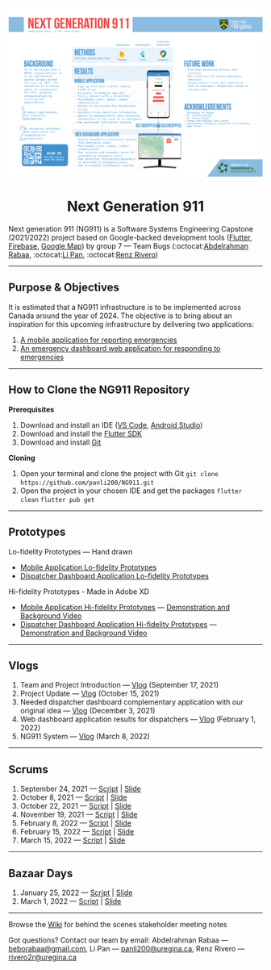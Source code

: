 <img src="Documentation/Poster/NG911_Poster_FINAL_WEB.png" alt="NG911Poster">

<h1 align="center"> Next Generation 911 </h1>

Next generation 911 (NG911) is a Software Systems Engineering Capstone (2021/2022) project based on Google-backed development tools ([Flutter](https://flutter.dev/), [Firebase](https://firebase.google.com/), [Google Map](https://developers.google.com/maps)) by group 7 — Team Bugs (:octocat:[Abdelrahman Rabaa](https://github.com/Rabaa-basha), :octocat:[Li Pan](https://github.com/panli200), :octocat:[Renz Rivero](https://github.com/renzrivero))

---

## Purpose & Objectives
It is estimated that a NG911 infrastructure is to be implemented across Canada around the year of 2024. The objective is to bring about an inspiration for this upcoming infrastructure by delivering two applications:
1. [A mobile application for reporting emergencies](https://github.com/panli200/NG911/tree/main/sos_app#readme)
2. [An emergency dashboard web application for responding to emergencies](https://github.com/panli200/NG911/tree/main/psap_dashboard#readme)

---

## How to Clone the NG911 Repository

<b> Prerequisites </b>
1. Download and install an IDE ([VS Code](https://code.visualstudio.com/download), [Android Studio](https://developer.android.com/studio/install))
2. Download and install the [Flutter SDK](https://docs.flutter.dev/get-started/install)
3. Download and install [Git](https://git-scm.com/book/en/v2/Getting-Started-Installing-Git)
   
<b> Cloning </b>
1. Open your terminal and clone the project with  Git
    ```git clone https://github.com/panli200/NG911.git```
2. Open the project in your chosen IDE and get the packages
    ```flutter clean```
    ```flutter pub get```
---

## Prototypes

Lo-fidelity Prototypes — Hand drawn
- [Mobile Application Lo-fidelity Prototypes](https://github.com/panli200/NG911/tree/main/Documentation/Design-Prototypes/User-Client-Side/Lofi-Prototypes)
- [Dispatcher Dashboard Application Lo-fidelity Prototypes](https://github.com/panli200/NG911/tree/main/Documentation/Design-Prototypes/PSAP-Admin-Side/Lofi-Prototypes)

Hi-fidelity Prototypes - Made in Adobe XD
- [Mobile Application Hi-fidelity Prototypes](https://github.com/panli200/NG911/tree/main/Documentation/Design-Prototypes/User-Client-Side/Hifi-Prototypes) — [Demonstration and Background Video](https://drive.google.com/file/d/1QpDGlHGbElFlKYlJ61Bs_GObXn-j4FUU/view?usp=sharing)
- [Dispatcher Dashboard Application Hi-fidelity Prototypes](https://github.com/panli200/NG911/tree/main/Documentation/Design-Prototypes/PSAP-Admin-Side/HiFi-Prototypes) — [Demonstration and Background Video](https://drive.google.com/file/d/1XkkQXJtban5dI-80QY2J30C3lRvdlfQs/view?usp=sharing)

---

## Vlogs
1. Team and Project Introduction — [Vlog](https://youtu.be/ziVtzf-9uPU) (September 17, 2021)
2. Project Update — [Vlog](https://youtu.be/kcOifqv1obA) (October 15, 2021)
3. Needed dispatcher dashboard complementary application with our original idea — [Vlog](https://youtu.be/2lo1vUUzE8Y) (December 3, 2021)
4. Web dashboard application results for dispatchers — [Vlog](https://youtu.be/V186NkOB2oY) (February 1, 2022)
5. NG911 System — [Vlog](https://youtu.be/th1kwh1v-o0) (March 8, 2022)

---

## Scrums
1. September 24, 2021 — [Script](https://github.com/panli200/NG911/blob/main/Presentations/Scrums/Scrum-Scripts/Scrum%231-Script.pdf) | [Slide](https://github.com/panli200/NG911/blob/main/Presentations/Scrums/Scrum-Slides/Capstone-Scrum%231-Slide.pdf)
2. October 8, 2021 — [Script](https://github.com/panli200/NG911/blob/main/Presentations/Scrums/Scrum-Scripts/Scrum%232-Script.pdf) | [Slide](https://github.com/panli200/NG911/blob/main/Presentations/Scrums/Scrum-Slides/Capstone-Scrum%232-Slide.pdf)
3. October 22, 2021 — [Script](https://github.com/panli200/NG911/blob/main/Presentations/Scrums/Scrum-Scripts/Scrum%233-Script.pdf) | [Slide](https://github.com/panli200/NG911/blob/main/Presentations/Scrums/Scrum-Slides/Capstone-Scrum%233-Slide.pdf)
4. November 19, 2021 — [Script](https://github.com/panli200/NG911/blob/main/Presentations/Scrums/Scrum-Scripts/Scrum%234-Script.pdf) | [Slide](https://github.com/panli200/NG911/blob/main/Presentations/Scrums/Scrum-Slides/Capstone-Scrum%234-Slide.pdf)
5. February 8, 2022 — [Script](https://github.com/panli200/NG911/blob/main/Presentations/Scrums/Scrum-Scripts/Scrum%235-Script.pdf) | [Slide](https://github.com/panli200/NG911/blob/main/Presentations/Scrums/Scrum-Slides/Capstone-Scrum%235-Slide.pdf)
6. February 15, 2022 — [Script](https://github.com/panli200/NG911/blob/main/Presentations/Scrums/Scrum-Scripts/Scrum%236-Script.pdf) | [Slide](https://github.com/panli200/NG911/blob/main/Presentations/Scrums/Scrum-Slides/Capstone-Scrum%236-Slide.pdf)
7. March 15, 2022 — [Script](https://github.com/panli200/NG911/blob/main/Presentations/Scrums/Scrum-Scripts/Scrum%237-Script.pdf) | [Slide](https://github.com/panli200/NG911/blob/main/Presentations/Scrums/Scrum-Slides/Capstone-Scrum%237-Slide.pdf)

---

## Bazaar Days
1. January 25, 2022 — [Script](https://github.com/panli200/NG911/blob/main/Presentations/Bazaar/Bazaar%231/Capstone-Bazaar%231-Script.pdf) | [Slide](https://github.com/panli200/NG911/blob/main/Presentations/Bazaar/Bazaar%231/Capstone-Bazaar%231-Slide.pdf)
2. March 1, 2022 — [Script](https://github.com/panli200/NG911/blob/main/Presentations/Bazaar/Bazaar%232/Capstone-Bazaar%232-Script.pdf) | [Slide](https://github.com/panli200/NG911/blob/main/Presentations/Bazaar/Bazaar%232/Capstone-Bazaar%232-Slide.pdf)

---

Browse the [Wiki](https://github.com/panli200/NG911/wiki) for behind the scenes stakeholder meeting notes

Got questions? Contact our team by email: Abdelrahman Rabaa — [beborabaa@gmail.com](mailto:beborabaa@gmail.com), Li Pan — [panli200@uregina.ca](mailto:panli200@uregina.ca), Renz Rivero — [rivero2r@uregina.ca](mailto:rivero2r@uregina.ca)